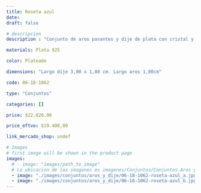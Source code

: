```yaml
---
title: Roseta azul
date: 
draft: false

# descripcion
description : "Conjunto de aros pasantes y dije de plata con cristal y marquesita."

materials: Plata 925

color: Plateado

dimensions: "Largo dije 3,00 x 1,80 cm. Largo aros 1,80cm"

code: 06-18-1062

type: "Conjuntos"

categories: []

price: $22.820,00

price_eftvo: $19.400,00

link_mercado_shop: undef

# Images
# first image will be shown in the product page
images:
  # - image: "images/path_to_image"
  # La ubicacion de las imagenes es imagenes/Conjuntos/Conjuntos.Aros y Dije/06-18-1062-roseta-azul
  - image: "./images/conjuntos/aros_y_dije/06-18-1062-roseta-azul_a.jpg"
  - image: "./images/conjuntos/aros_y_dije/06-18-1062-roseta-azul_b.jpg"
---
```

